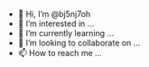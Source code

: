 - 👋 Hi, I’m @bj5nj7oh
- 👀 I’m interested in ...
- 🌱 I’m currently learning ...
- 💞️ I’m looking to collaborate on ...
- 📫 How to reach me ...

<!---
bj5nj7oh/bj5nj7oh is a ✨ special ✨ repository because its `README.md` (this file) appears on your GitHub profile.
You can click the Preview link to take a look at your changes.
--->

